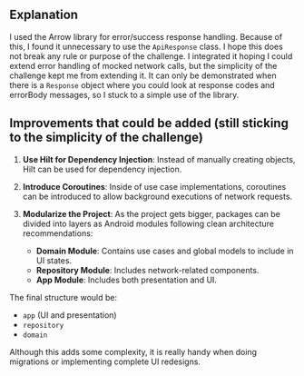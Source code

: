 ## Explanation

I used the Arrow library for error/success response handling. Because of this, I found it unnecessary to use the `ApiResponse` class. I hope this does not break any rule or purpose of the challenge. I integrated it hoping I could extend error handling of mocked network calls, but the simplicity of the challenge kept me from extending it. It can only be demonstrated when there is a `Response` object where you could look at response codes and errorBody messages, so I stuck to a simple use of the library.

## Improvements that could be added (still sticking to the simplicity of the challenge)

1. **Use Hilt for Dependency Injection**:
   Instead of manually creating objects, Hilt can be used for dependency injection.

2. **Introduce Coroutines**:
   Inside of use case implementations, coroutines can be introduced to allow background executions of network requests.

3. **Modularize the Project**:
   As the project gets bigger, packages can be divided into layers as Android modules following clean architecture recommendations:
   - **Domain Module**: Contains use cases and global models to include in UI states.
   - **Repository Module**: Includes network-related components.
   - **App Module**: Includes both presentation and UI.

The final structure would be:
- `app` (UI and presentation)
- `repository`
- `domain`

Although this adds some complexity, it is really handy when doing migrations or implementing complete UI redesigns.
